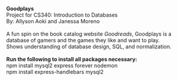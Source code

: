 <strong> Goodplays </strong> <br>
Project for CS340: Introduction to Databases <br>
By: Allyson Aoki and Janessa Moreno <br>
<br>
A fun spin on the book catalog website <em>Goodreads</em>, Goodplays is a database of gamers and the games they like and want to play.<br>
Shows understanding of database design, SQL, and normalization. 
<br>
<br>
<strong>Run the following to install all packages necessary:</strong> <br>
npm install mysql2 express forever nodemon <br>
npm install express-handlebars mysql2
